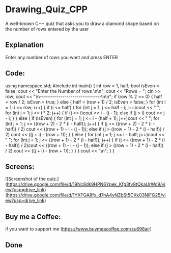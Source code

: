 # Drawing_Quiz_CPP
A well-known C++ quiz that asks you to draw a diamond shape based on the number of rows entered by the user

## Explanation
Enter any number of rows you want and press ENTER

## Code:

using namespace std;
#include <iostream>
int main()
{
	int row = 1, half;
	bool isEven = false;
	cout << "Enter the Number of rows \n\n";
	cout << "Rows = ";
	cin >> row;
	cout << "\n------------------------------\n\n";
	if (row % 2 == 0) {
		half = row  / 2;
		isEven = true;
	}
	else {
		half = (row + 1) / 2;
		isEven = false;
	}
	for (int i = 1; i <= row; i++)
	{
		if (i <= half) 
		{
			for (int j = 1; j <= half - i; j++)cout << " ";
			for (int j = 1; j <= i * 2; j++)
			{
				if (j <= i)cout << i - (j - 1);
				else if (j > i)  cout << j  - i;
			}
		}
		else
		{
			if (isEven) {
				for (int j = 1; j <= i - (half + 1); j++)cout << " ";
				for (int j = 1; j <= ((row + 2) - 2 * (i - half)); j++)
				{
					if (j <= ((row + 2) - 2 * (i - half)) / 2) cout << ((row + 1) - i - (j - 1));
					else if (j > ((row + 1) - 2 * (i - half)) / 2) cout << ((j + i) - (row + 1));
				}
			}
			else {
				for (int j = 1; j <= i - half; j++)cout << " ";
				for (int j = 1; j <= ((row + 1) - 2 * (i - half)); j++)
				{
					if (j <= ((row + 1) - 2 * (i - half)) / 2)cout << ((row + 1) - i - (j - 1));
					else if (j > ((row + 1) - 2 * (i - half)) / 2) cout << ((j + i) - (row + 1));
				}
			}
		}
		cout << "\n";
	}
}

## Screens:
![Screenshot of the quiz.]
(https://drive.google.com/file/d/19Nc8dk9HPN6Ypek_Kfg3fv9tQkaUrWc9/view?usp=drive_link)
(https://drive.google.com/file/d/1YXFGA8fx_d7nA4yNZbSt5CKk03NIFG25/view?usp=drive_link)

## Buy me a Coffee:
if you want to support me
(https://www.buymeacoffee.com/zu698air)

## Done

